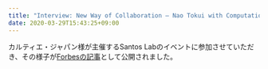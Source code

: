 ```yaml
---
title: "Interview: New Way of Collaboration – Nao Tokui with Computational Creativity Lab"
date: 2020-03-29T15:43:25+09:00
---
```

カルティエ・ジャパン様が主催するSantos Labのイベントに参加させていただき、その様子が[Forbesの記事](https://forbesjapan.com/santos-de-cartier/eventreport/lab_01.html)として公開されました。
